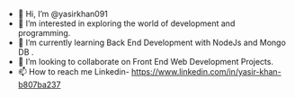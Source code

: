 - 👋 Hi, I’m @yasirkhan091
- 👀 I’m interested in exploring the world of development and programming.
- 🌱 I’m currently learning Back End Development with NodeJs and Mongo DB .
- 💞️ I’m looking to collaborate on Front End Web Development Projects.
- 📫 How to reach me Linkedin- https://www.linkedin.com/in/yasir-khan-b807ba237

<!---
yasirkhan091/yasirkhan091 is a ✨ special ✨ repository because its `README.md` (this file) appears on your GitHub profile.
You can click the Preview link to take a look at your changes.
--->
